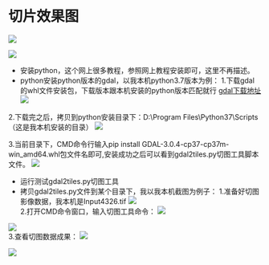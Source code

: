 # 切片效果图 
![](https://gitee.com/gishome/gis-learning-circle/raw/main/%E6%95%88%E6%9E%9C%E5%9B%BE/title1.png)   

![](https://gitee.com/gishome/gis-learning-circle/raw/main/%E6%95%88%E6%9E%9C%E5%9B%BE/title2.png)   
> 
- 安装python，这个网上很多教程，参照网上教程安装即可，这里不再描述。
- python安装python版本的gdal，以我本机python3.7版本为例： 
1.下载gdal的whl文件安装包，下载版本跟本机安装的python版本匹配就行
[gdal下载地址](https://www.cgohlke.com/)  
![](https://gitee.com/gishome/gis-learning-circle/raw/main/%E6%95%88%E6%9E%9C%E5%9B%BE/title3.png)    

2.下载完之后，拷贝到python安装目录下：D:\Program Files\Python37\Scripts（这是我本机安装的目录） 
![](https://gitee.com/gishome/gis-learning-circle/raw/main/%E6%95%88%E6%9E%9C%E5%9B%BE/title4.png)    

3.当前目录下，CMD命令行输入pip install GDAL-3.0.4-cp37-cp37m-win_amd64.whl包文件名即可,安装成功之后可以看到gdal2tiles.py切图工具脚本文件。 
![](https://gitee.com/gishome/gis-learning-circle/raw/main/%E6%95%88%E6%9E%9C%E5%9B%BE/title5.png)    

> 
- 运行测试gdal2tiles.py切图工具 
- 拷贝gdal2tiles.py文件到某个目录下，我以我本机截图为例子： 
1.准备好切图影像数据，我本机是Input4326.tif 
![](https://gitee.com/gishome/gis-learning-circle/raw/main/%E6%95%88%E6%9E%9C%E5%9B%BE/title6.png)    
2.打开CMD命令窗口，输入切图工具命令： 
![](https://gitee.com/gishome/gis-learning-circle/raw/main/%E6%95%88%E6%9E%9C%E5%9B%BE/title7.png)    

![](https://gitee.com/gishome/gis-learning-circle/raw/main/%E6%95%88%E6%9E%9C%E5%9B%BE/title8.png)    
3.查看切图数据成果： 
![](https://gitee.com/gishome/gis-learning-circle/raw/main/%E6%95%88%E6%9E%9C%E5%9B%BE/title9.png)   

![](https://gitee.com/gishome/gis-learning-circle/raw/main/%E6%95%88%E6%9E%9C%E5%9B%BE/title10.png)     